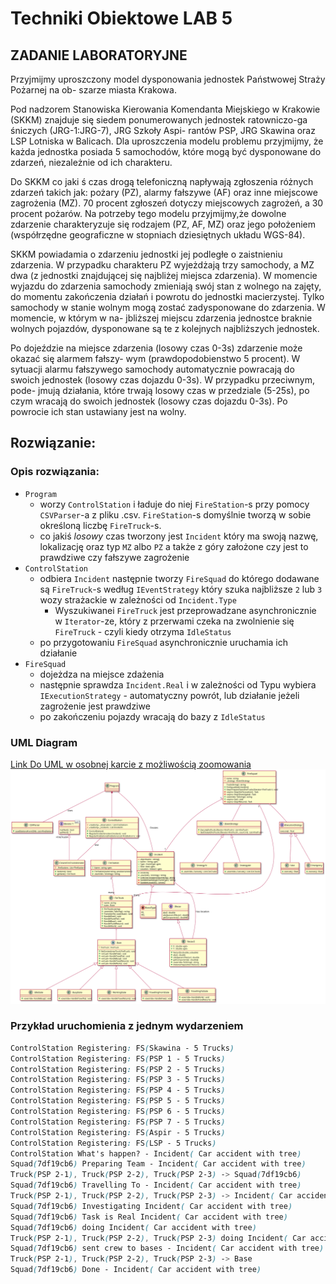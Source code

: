 ﻿# Techniki Obiektowe LAB 5

## ZADANIE LABORATORYJNE

Przyjmijmy uproszczony model dysponowania jednostek Państwowej Straży Pożarnej na ob-
szarze miasta Krakowa.

Pod nadzorem Stanowiska Kierowania Komendanta Miejskiego w Krakowie (SKKM) znajduje
się siedem ponumerowanych jednostek ratowniczo-ga śniczych (JRG-1:JRG-7), JRG Szkoły Aspi-
rantów PSP, JRG Skawina oraz LSP Lotniska w Balicach. Dla uproszczenia modelu problemu
przyjmijmy, że każda jednostka posiada 5 samochodów, które mogą być dysponowane do zdarzeń,
niezależnie od ich charakteru.

Do SKKM co jaki ś czas drogą telefoniczną napływają zgłoszenia różnych zdarzeń takich jak:
pożary (PZ), alarmy fałszywe (AF) oraz inne miejscowe zagrożenia (MZ). 70 procent zgłoszeń
dotyczy miejscowych zagrożeń, a 30 procent pożarów. Na potrzeby tego modelu przyjmijmy,że
dowolne zdarzenie charakteryzuje się rodzajem (PZ, AF, MZ) oraz jego położeniem (współrzędne
geograficzne w stopniach dziesiętnych układu WGS-84).

SKKM powiadamia o zdarzeniu jednostki jej podległe o zaistnieniu zdarzenia. W przypadku
charakteru PZ wyjeżdżają trzy samochody, a MZ dwa (z jednostki znajdującej się najbliżej miejsca
zdarzenia). W momencie wyjazdu do zdarzenia samochody zmieniają swój stan z wolnego na
zajęty, do momentu zakończenia działań i powrotu do jednostki macierzystej. Tylko samochody
w stanie wolnym mogą zostać zadysponowane do zdarzenia. W momencie, w którym w na-
jbliższej miejscu zdarzenia jednostce braknie wolnych pojazdów, dysponowane są te z kolejnych
najbliższych jednostek.

Po dojeździe na miejsce zdarzenia (losowy czas 0-3s) zdarzenie może okazać się alarmem fałszy-
wym (prawdopodobienstwo 5 procent). W sytuacji alarmu fałszywego samochody automatycznie
powracają do swoich jednostek (losowy czas dojazdu 0-3s). W przypadku przeciwnym, pode-
jmują działania, które trwają losowy czas w przedziale (5-25s), po czym wracają do swoich
jednostek (losowy czas dojazdu 0-3s). Po powrocie ich stan ustawiany jest na wolny.


## Rozwiązanie:

### Opis rozwiązania:
* `Program`
  * worzy `ControlStation` i ładuje do niej `FireStation`-s przy pomocy `CSVParser`-a z pliku .csv. `FireStation`-s domyślnie tworzą w sobie określoną liczbę `FireTruck`-s.
  * co jakiś *losowy* czas tworzony jest `Incident` który ma swoją nazwę, lokalizację oraz typ `MZ` albo `PZ` a także z góry założone czy jest to prawdziwe czy fałszywe zagrożenie
* `ControlStation`
  * odbiera `Incident` następnie tworzy `FireSquad` do którego dodawane są `FireTruck`-s według `IEventStrategy` który szuka najbliższe `2` lub `3` wozy strażackie w zależności od `Incident.Type`
    * Wyszukiwanei `FireTruck` jest przeprowadzane asynchronicznie w `Iterator`-ze, który z przerwami czeka na zwolnienie się `FireTruck` - czyli kiedy otrzyma `IdleStatus`
  * po przygotowaniu `FireSquad` asynchronicznie uruchamia ich działanie
* `FireSquad`
  * dojeżdza na miejsce zdażenia
  * następnie sprawdza `Incident.Real` i w zależności od Typu wybiera `IExecutionStrategy` - automatyczny powrót, lub działanie jeżeli zagrożenie jest prawdziwe
  * po zakończeniu pojazdy wracają do bazy z `IdleStatus`


### UML Diagram

[Link Do UML w osobnej karcie z możliwością zoomowania](https://raw.githubusercontent.com/john-bartu/cut-oot/master/TO_Lab_5/TO_LAB_5.svg)
![UML Diagram](TO_LAB_5.svg)

### Przykład uruchomienia z jednym wydarzeniem

```css
ControlStation Registering: FS(Skawina - 5 Trucks)
ControlStation Registering: FS(PSP 1 - 5 Trucks)
ControlStation Registering: FS(PSP 2 - 5 Trucks)
ControlStation Registering: FS(PSP 3 - 5 Trucks)
ControlStation Registering: FS(PSP 4 - 5 Trucks)
ControlStation Registering: FS(PSP 5 - 5 Trucks)
ControlStation Registering: FS(PSP 6 - 5 Trucks)
ControlStation Registering: FS(PSP 7 - 5 Trucks)
ControlStation Registering: FS(Aspir - 5 Trucks)
ControlStation Registering: FS(LSP - 5 Trucks)
ControlStation What's happen? - Incident( Car accident with tree)
Squad(7df19cb6) Preparing Team - Incident( Car accident with tree)
Truck(PSP 2-1), Truck(PSP 2-2), Truck(PSP 2-3) -> Squad(7df19cb6)
Squad(7df19cb6) Travelling To - Incident( Car accident with tree)
Truck(PSP 2-1), Truck(PSP 2-2), Truck(PSP 2-3) -> Incident( Car accident with tree)
Squad(7df19cb6) Investigating Incident( Car accident with tree)
Squad(7df19cb6) Task is Real Incident( Car accident with tree)
Squad(7df19cb6) doing Incident( Car accident with tree)
Truck(PSP 2-1), Truck(PSP 2-2), Truck(PSP 2-3) doing Incident( Car accident with tree)
Squad(7df19cb6) sent crew to bases - Incident( Car accident with tree)
Truck(PSP 2-1), Truck(PSP 2-2), Truck(PSP 2-3) -> Base
Squad(7df19cb6) Done - Incident( Car accident with tree)
```